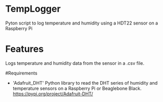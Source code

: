 # TempLogger
Pyton script to log temperature and humidity using a HDT22 sensor on a Raspberry Pi

# Features
Logs temperature and humidity data from the sensor in a .csv file.

#Requirements
- 'Adafruit_DHT' Python library to read the DHT series of humidity and temperature sensors on a Raspberry Pi or Beaglebone Black. https://pypi.org/project/Adafruit-DHT/

